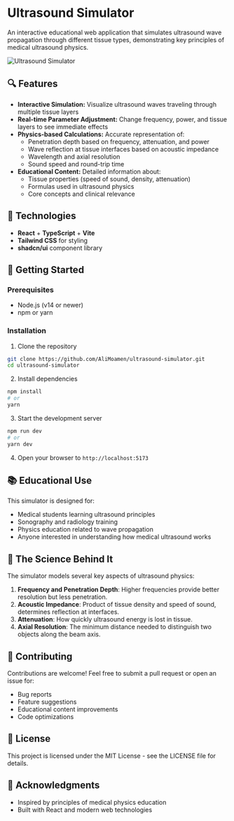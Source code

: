 # Ultrasound Simulator

An interactive educational web application that simulates ultrasound wave propagation through different tissue types, demonstrating key principles of medical ultrasound physics.

![Ultrasound Simulator](https://github.com/AliMoamen/ultrasound-simulator/raw/main/screenshot.png)

## 🔍 Features

- **Interactive Simulation:** Visualize ultrasound waves traveling through multiple tissue layers
- **Real-time Parameter Adjustment:** Change frequency, power, and tissue layers to see immediate effects
- **Physics-based Calculations:** Accurate representation of:
  - Penetration depth based on frequency, attenuation, and power
  - Wave reflection at tissue interfaces based on acoustic impedance
  - Wavelength and axial resolution
  - Sound speed and round-trip time
- **Educational Content:** Detailed information about:
  - Tissue properties (speed of sound, density, attenuation)
  - Formulas used in ultrasound physics
  - Core concepts and clinical relevance

## 🔧 Technologies

- **React** + **TypeScript** + **Vite**
- **Tailwind CSS** for styling
- **shadcn/ui** component library

## 🚀 Getting Started

### Prerequisites

- Node.js (v14 or newer)
- npm or yarn

### Installation

1. Clone the repository
```bash
git clone https://github.com/AliMoamen/ultrasound-simulator.git
cd ultrasound-simulator
```

2. Install dependencies
```bash
npm install
# or 
yarn
```

3. Start the development server
```bash
npm run dev
# or
yarn dev
```

4. Open your browser to `http://localhost:5173`

## 📚 Educational Use

This simulator is designed for:
- Medical students learning ultrasound principles
- Sonography and radiology training
- Physics education related to wave propagation
- Anyone interested in understanding how medical ultrasound works

## 🧠 The Science Behind It

The simulator models several key aspects of ultrasound physics:

1. **Frequency and Penetration Depth**: Higher frequencies provide better resolution but less penetration.
2. **Acoustic Impedance**: Product of tissue density and speed of sound, determines reflection at interfaces.
3. **Attenuation**: How quickly ultrasound energy is lost in tissue.
4. **Axial Resolution**: The minimum distance needed to distinguish two objects along the beam axis.

## 🤝 Contributing

Contributions are welcome! Feel free to submit a pull request or open an issue for:
- Bug reports
- Feature suggestions
- Educational content improvements
- Code optimizations

## 📝 License

This project is licensed under the MIT License - see the LICENSE file for details.

## 🙏 Acknowledgments

- Inspired by principles of medical physics education
- Built with React and modern web technologies
